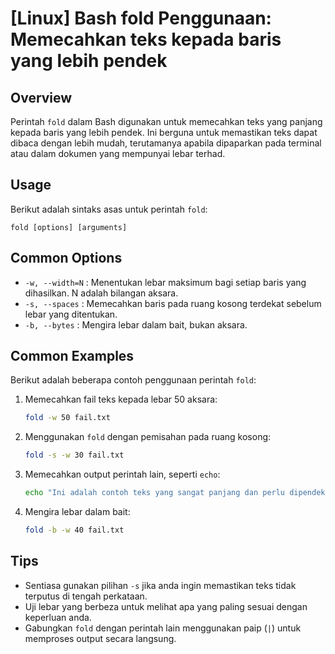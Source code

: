 # [Linux] Bash fold Penggunaan: Memecahkan teks kepada baris yang lebih pendek

## Overview
Perintah `fold` dalam Bash digunakan untuk memecahkan teks yang panjang kepada baris yang lebih pendek. Ini berguna untuk memastikan teks dapat dibaca dengan lebih mudah, terutamanya apabila dipaparkan pada terminal atau dalam dokumen yang mempunyai lebar terhad.

## Usage
Berikut adalah sintaks asas untuk perintah `fold`:

```
fold [options] [arguments]
```

## Common Options
- `-w, --width=N` : Menentukan lebar maksimum bagi setiap baris yang dihasilkan. N adalah bilangan aksara.
- `-s, --spaces` : Memecahkan baris pada ruang kosong terdekat sebelum lebar yang ditentukan.
- `-b, --bytes` : Mengira lebar dalam bait, bukan aksara.

## Common Examples
Berikut adalah beberapa contoh penggunaan perintah `fold`:

1. Memecahkan fail teks kepada lebar 50 aksara:
   ```bash
   fold -w 50 fail.txt
   ```

2. Menggunakan `fold` dengan pemisahan pada ruang kosong:
   ```bash
   fold -s -w 30 fail.txt
   ```

3. Memecahkan output perintah lain, seperti `echo`:
   ```bash
   echo "Ini adalah contoh teks yang sangat panjang dan perlu dipendekkan." | fold -w 20
   ```

4. Mengira lebar dalam bait:
   ```bash
   fold -b -w 40 fail.txt
   ```

## Tips
- Sentiasa gunakan pilihan `-s` jika anda ingin memastikan teks tidak terputus di tengah perkataan.
- Uji lebar yang berbeza untuk melihat apa yang paling sesuai dengan keperluan anda.
- Gabungkan `fold` dengan perintah lain menggunakan paip (`|`) untuk memproses output secara langsung.